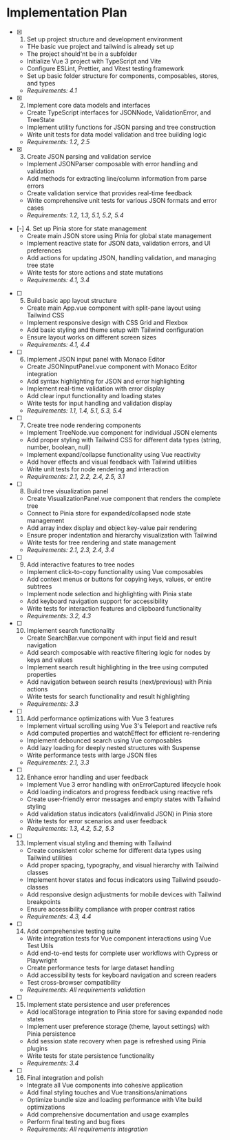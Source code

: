 # Implementation Plan

- [x] 1. Set up project structure and development environment
  - THe basic vue project and tailwind is already set up
  - The project should'nt be in a subfolder
  - Initialize Vue 3 project with TypeScript and Vite
  - Configure ESLint, Prettier, and Vitest testing framework
  - Set up basic folder structure for components, composables, stores, and types
  - _Requirements: 4.1_

- [x] 2. Implement core data models and interfaces
  - Create TypeScript interfaces for JSONNode, ValidationError, and TreeState
  - Implement utility functions for JSON parsing and tree construction
  - Write unit tests for data model validation and tree building logic
  - _Requirements: 1.2, 2.5_

- [x] 3. Create JSON parsing and validation service
  - Implement JSONParser composable with error handling and validation
  - Add methods for extracting line/column information from parse errors
  - Create validation service that provides real-time feedback
  - Write comprehensive unit tests for various JSON formats and error cases
  - _Requirements: 1.2, 1.3, 5.1, 5.2, 5.4_

- [-] 4. Set up Pinia store for state management
  - Create main JSON store using Pinia for global state management
  - Implement reactive state for JSON data, validation errors, and UI preferences
  - Add actions for updating JSON, handling validation, and managing tree state
  - Write tests for store actions and state mutations
  - _Requirements: 4.1, 3.4_

- [ ] 5. Build basic app layout structure
  - Create main App.vue component with split-pane layout using Tailwind CSS
  - Implement responsive design with CSS Grid and Flexbox
  - Add basic styling and theme setup with Tailwind configuration
  - Ensure layout works on different screen sizes
  - _Requirements: 4.1, 4.4_

- [ ] 6. Implement JSON input panel with Monaco Editor
  - Create JSONInputPanel.vue component with Monaco Editor integration
  - Add syntax highlighting for JSON and error highlighting
  - Implement real-time validation with error display
  - Add clear input functionality and loading states
  - Write tests for input handling and validation display
  - _Requirements: 1.1, 1.4, 5.1, 5.3, 5.4_

- [ ] 7. Create tree node rendering components
  - Implement TreeNode.vue component for individual JSON elements
  - Add proper styling with Tailwind CSS for different data types (string, number, boolean, null)
  - Implement expand/collapse functionality using Vue reactivity
  - Add hover effects and visual feedback with Tailwind utilities
  - Write unit tests for node rendering and interaction
  - _Requirements: 2.1, 2.2, 2.4, 2.5, 3.1_

- [ ] 8. Build tree visualization panel
  - Create VisualizationPanel.vue component that renders the complete tree
  - Connect to Pinia store for expanded/collapsed node state management
  - Add array index display and object key-value pair rendering
  - Ensure proper indentation and hierarchy visualization with Tailwind
  - Write tests for tree rendering and state management
  - _Requirements: 2.1, 2.3, 2.4, 3.4_

- [ ] 9. Add interactive features to tree nodes
  - Implement click-to-copy functionality using Vue composables
  - Add context menus or buttons for copying keys, values, or entire subtrees
  - Implement node selection and highlighting with Pinia state
  - Add keyboard navigation support for accessibility
  - Write tests for interaction features and clipboard functionality
  - _Requirements: 3.2, 4.3_

- [ ] 10. Implement search functionality
  - Create SearchBar.vue component with input field and result navigation
  - Add search composable with reactive filtering logic for nodes by keys and values
  - Implement search result highlighting in the tree using computed properties
  - Add navigation between search results (next/previous) with Pinia actions
  - Write tests for search functionality and result highlighting
  - _Requirements: 3.3_

- [ ] 11. Add performance optimizations with Vue 3 features
  - Implement virtual scrolling using Vue 3's Teleport and reactive refs
  - Add computed properties and watchEffect for efficient re-rendering
  - Implement debounced search using Vue composables
  - Add lazy loading for deeply nested structures with Suspense
  - Write performance tests with large JSON files
  - _Requirements: 2.1, 3.3_

- [ ] 12. Enhance error handling and user feedback
  - Implement Vue 3 error handling with onErrorCaptured lifecycle hook
  - Add loading indicators and progress feedback using reactive refs
  - Create user-friendly error messages and empty states with Tailwind styling
  - Add validation status indicators (valid/invalid JSON) in Pinia store
  - Write tests for error scenarios and user feedback
  - _Requirements: 1.3, 4.2, 5.2, 5.3_

- [ ] 13. Implement visual styling and theming with Tailwind
  - Create consistent color scheme for different data types using Tailwind utilities
  - Add proper spacing, typography, and visual hierarchy with Tailwind classes
  - Implement hover states and focus indicators using Tailwind pseudo-classes
  - Add responsive design adjustments for mobile devices with Tailwind breakpoints
  - Ensure accessibility compliance with proper contrast ratios
  - _Requirements: 4.3, 4.4_

- [ ] 14. Add comprehensive testing suite
  - Write integration tests for Vue component interactions using Vue Test Utils
  - Add end-to-end tests for complete user workflows with Cypress or Playwright
  - Create performance tests for large dataset handling
  - Add accessibility tests for keyboard navigation and screen readers
  - Test cross-browser compatibility
  - _Requirements: All requirements validation_

- [ ] 15. Implement state persistence and user preferences
  - Add localStorage integration to Pinia store for saving expanded node states
  - Implement user preference storage (theme, layout settings) with Pinia persistence
  - Add session state recovery when page is refreshed using Pinia plugins
  - Write tests for state persistence functionality
  - _Requirements: 3.4_

- [ ] 16. Final integration and polish
  - Integrate all Vue components into cohesive application
  - Add final styling touches and Vue transitions/animations
  - Optimize bundle size and loading performance with Vite build optimizations
  - Add comprehensive documentation and usage examples
  - Perform final testing and bug fixes
  - _Requirements: All requirements integration_
